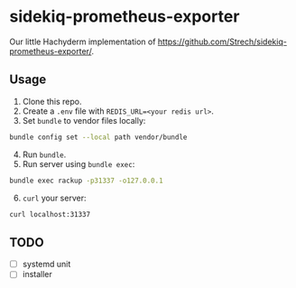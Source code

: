 # sidekiq-prometheus-exporter

Our little Hachyderm implementation of https://github.com/Strech/sidekiq-prometheus-exporter/.

## Usage

1. Clone this repo.
2. Create a `.env` file with `REDIS_URL=<your redis url>`.
3. Set `bundle` to vendor files locally:
```bash
bundle config set --local path vendor/bundle
```
4. Run `bundle`.
5. Run server using `bundle exec`:
```bash
bundle exec rackup -p31337 -o127.0.0.1
```
6. `curl` your server:
```bash
curl localhost:31337
```

## TODO

- [ ] systemd unit
- [ ] installer
